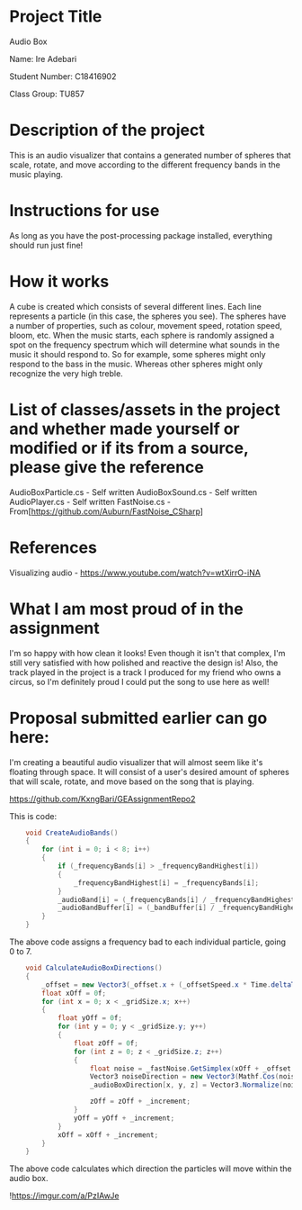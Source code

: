 # Project Title
Audio Box

Name: Ire Adebari

Student Number:  C18416902

Class Group: TU857

# Description of the project
This is an audio visualizer that contains a generated number of spheres that scale, rotate, and move according to the different frequency bands in the music playing.

# Instructions for use
As long as you have the post-processing package installed, everything should run just fine!

# How it works
A cube is created which consists of several different lines. Each line represents a particle (in this case, the spheres you see). The spheres have a number of properties,
such as colour, movement speed, rotation speed, bloom, etc. When the music starts, each sphere is randomly assigned a spot on the frequency spectrum which will determine what
sounds in the music it should respond to. So for example, some spheres might only respond to the bass in the music. Whereas other spheres might only recognize the very high treble.

# List of classes/assets in the project and whether made yourself or modified or if its from a source, please give the reference
AudioBoxParticle.cs - Self written
AudioBoxSound.cs - Self written
AudioPlayer.cs - Self written
FastNoise.cs - From[https://github.com/Auburn/FastNoise_CSharp]

# References
Visualizing audio - https://www.youtube.com/watch?v=wtXirrO-iNA

# What I am most proud of in the assignment
I'm so happy with how clean it looks! Even though it isn't that complex, I'm still very satisfied with how polished and reactive the design is! Also, the track played in the project
is a track I produced for my friend who owns a circus, so I'm definitely proud I could put the song to use here as well!

# Proposal submitted earlier can go here:
I'm creating a beautiful audio visualizer that will almost seem like it's floating through space. It will consist of a user's desired
amount of spheres that will scale, rotate, and move based on the song that is playing.

https://github.com/KxngBari/GEAssignmentRepo2

This is code:

```C#
    void CreateAudioBands()
    {
        for (int i = 0; i < 8; i++)
        {
            if (_frequencyBands[i] > _frequencyBandHighest[i])
            {
                _frequencyBandHighest[i] = _frequencyBands[i];
            }
            _audioBand[i] = (_frequencyBands[i] / _frequencyBandHighest[i]);
            _audioBandBuffer[i] = (_bandBuffer[i] / _frequencyBandHighest[i]);
        }
    }
```

The above code assigns a frequency bad to each individual particle, going 0 to 7.

```C#
    void CalculateAudioBoxDirections()
    {
        _offset = new Vector3(_offset.x + (_offsetSpeed.x * Time.deltaTime), _offset.y + (_offsetSpeed.y * Time.deltaTime), _offset.z + (_offsetSpeed.z * Time.deltaTime));
        float xOff = 0f;
        for (int x = 0; x < _gridSize.x; x++)
        {
            float yOff = 0f;
            for (int y = 0; y < _gridSize.y; y++)
            {
                float zOff = 0f;
                for (int z = 0; z < _gridSize.z; z++)
                {
                    float noise = _fastNoise.GetSimplex(xOff + _offset.x, yOff + _offset.y, zOff + _offset.z) + 1;
                    Vector3 noiseDirection = new Vector3(Mathf.Cos(noise * Mathf.PI), Mathf.Sin(noise * Mathf.PI), Mathf.Cos(noise * Mathf.PI));
                    _audioBoxDirection[x, y, z] = Vector3.Normalize(noiseDirection);

                    zOff = zOff + _increment;
                }
                yOff = yOff + _increment;
            }
            xOff = xOff + _increment;
        }
    }
```
The above code calculates which direction the particles will move within the audio box.

!https://imgur.com/a/PzIAwJe